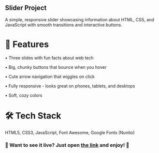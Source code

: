 ## Slider Project

A simple, responsive slider showcasing information about HTML, CSS, and JavaScript with smooth transitions and interactive buttons.

# 🌟 Features

• Three slides with fun facts about web tech

• Big, chunky buttons that bounce when you hover

• Cute arrow navigation that wiggles on click

• Fully responsive - looks great on phones, tablets, and desktops

• Soft, cozy colors

# 🛠️ Tech Stack

HTML5, CSS3, JavaScript, Font Awesome, Google Fonts (Nunito)

### 🚀 Want to see it live? Just open [the link](https://ruchkakat.github.io/javascript-slider/) and enjoy! 🎉